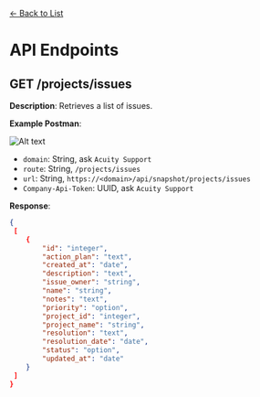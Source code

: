 [<- Back to List](https://github.com/AcuityPPM/APIs/blob/main/endpoints/list.md)

# API Endpoints

## GET /projects/issues

**Description**: Retrieves a list of issues.

**Example Postman**:

![Alt text](https://github.com/AcuityPPM/APIs/blob/main/img/get_headers.webp)

- `domain`: String, ask `Acuity Support`
- `route`: String, `/projects/issues`
- `url`: String, `https://<domain>/api/snapshot/projects/issues`
- `Company-Api-Token`: UUID, ask `Acuity Support`

**Response**:

```json
{
 [
    {
        "id": "integer",
        "action_plan": "text",
        "created_at": "date",
        "description": "text",
        "issue_owner": "string",
        "name": "string",
        "notes": "text",
        "priority": "option",
        "project_id": "integer",
        "project_name": "string",
        "resolution": "text",
        "resolution_date": "date",
        "status": "option",
        "updated_at": "date"
    }
 ]
}
```

